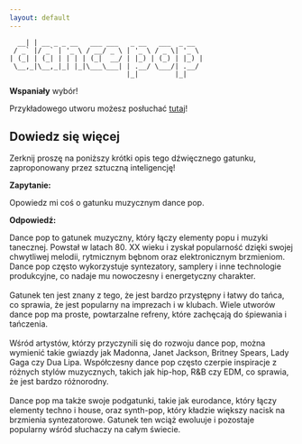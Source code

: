 ```yaml
---
layout: default
---
```


```     _                                          
  __| | __ _ _ __   ___ ___   _ __   ___  _ __  
 / _` |/ _` | '_ \ / __/ _ \ | '_ \ / _ \| '_ \ 
| (_| | (_| | | | | (_|  __/ | |_) | (_) | |_) |
 \__,_|\__,_|_| |_|\___\___| | .__/ \___/| .__/ 
                             |_|         |_|    
```
**Wspaniały** wybór!

Przykładowego utworu możesz posłuchać [tutaj](https://p.scdn.co/mp3-preview/6de2791f84c1d637a0e24734b6df3997cc742da4)!
## Dowiedz się więcej
Zerknij proszę na poniższy krótki opis tego dźwięcznego gatunku, zaproponowany przez sztuczną inteligencję!



**Zapytanie:**

Opowiedz mi coś o gatunku muzycznym dance pop.

**Odpowiedź:**

Dance pop to gatunek muzyczny, który łączy elementy popu i muzyki tanecznej. Powstał w latach 80. XX wieku i zyskał popularność dzięki swojej chwytliwej melodii, rytmicznym bębnom oraz elektronicznym brzmieniom. Dance pop często wykorzystuje syntezatory, samplery i inne technologie produkcyjne, co nadaje mu nowoczesny i energetyczny charakter.<br><br>Gatunek ten jest znany z tego, że jest bardzo przystępny i łatwy do tańca, co sprawia, że jest popularny na imprezach i w klubach. Wiele utworów dance pop ma proste, powtarzalne refreny, które zachęcają do śpiewania i tańczenia.<br><br>Wśród artystów, którzy przyczynili się do rozwoju dance pop, można wymienić takie gwiazdy jak Madonna, Janet Jackson, Britney Spears, Lady Gaga czy Dua Lipa. Współczesny dance pop często czerpie inspiracje z różnych stylów muzycznych, takich jak hip-hop, R&B czy EDM, co sprawia, że jest bardzo różnorodny.<br><br>Dance pop ma także swoje podgatunki, takie jak eurodance, który łączy elementy techno i house, oraz synth-pop, który kładzie większy nacisk na brzmienia syntezatorowe. Gatunek ten wciąż ewoluuje i pozostaje popularny wśród słuchaczy na całym świecie.